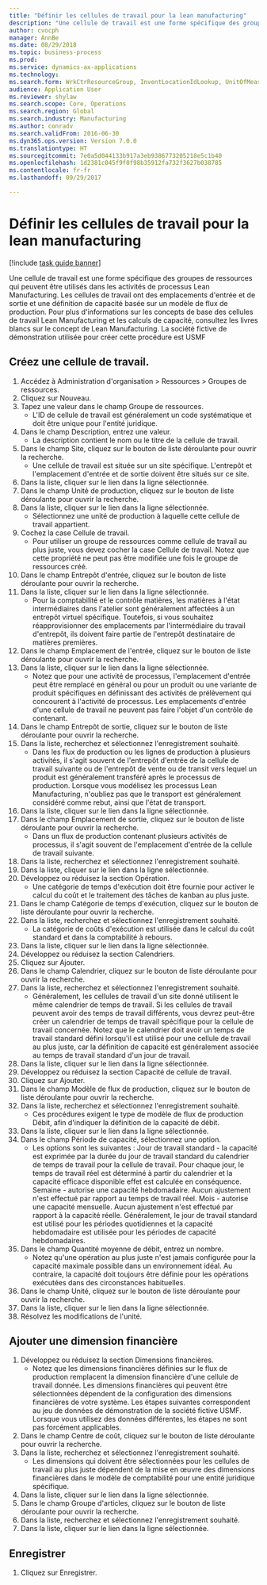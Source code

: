 ```yaml
--- 
title: "Définir les cellules de travail pour la lean manufacturing"
description: "Une cellule de travail est une forme spécifique des groupes de ressources qui peuvent être utilisés dans les activités de processus Lean Manufacturing."
author: cvocph
manager: AnnBe
ms.date: 08/29/2018
ms.topic: business-process
ms.prod: 
ms.service: dynamics-ax-applications
ms.technology: 
ms.search.form: WrkCtrResourceGroup, InventLocationIdLookup, UnitOfMeasureLookup, DimensionLookup
audience: Application User
ms.reviewer: shylaw
ms.search.scope: Core, Operations
ms.search.region: Global
ms.search.industry: Manufacturing
ms.author: conradv
ms.search.validFrom: 2016-06-30
ms.dyn365.ops.version: Version 7.0.0
ms.translationtype: HT
ms.sourcegitcommit: 7e0a5d044133b917a3eb9386773205218e5c1b40
ms.openlocfilehash: 1d2381c045f9f0f98b35912fa732f3627b038785
ms.contentlocale: fr-fr
ms.lasthandoff: 09/29/2017

---
```

# <a name="define-lean-manufacturing-work-cells"></a>Définir les cellules de travail pour la lean manufacturing

[!include [task guide banner](../../includes/task-guide-banner.md)]

Une cellule de travail est une forme spécifique des groupes de ressources qui peuvent être utilisés dans les activités de processus Lean Manufacturing. Les cellules de travail ont des emplacements d'entrée et de sortie et une définition de capacité basée sur un modèle de flux de production. Pour plus d'informations sur les concepts de base des cellules de travail Lean Manufacturing et les calculs de capacité, consultez les livres blancs sur le concept de Lean Manufacturing. La société fictive de démonstration utilisée pour créer cette procédure est USMF


## <a name="create-a-work-cell"></a>Créez une cellule de travail. 
1. Accédez à Administration d'organisation > Ressources > Groupes de ressources.
2. Cliquez sur Nouveau.
3. Tapez une valeur dans le champ Groupe de ressources.
    * L'ID de cellule de travail est généralement un code systématique et doit être unique pour l'entité juridique.  
4. Dans le champ Description, entrez une valeur.
    * La description contient le nom ou le titre de la cellule de travail.  
5. Dans le champ Site, cliquez sur le bouton de liste déroulante pour ouvrir la recherche.
    * Une cellule de travail est située sur un site spécifique. L'entrepôt et l'emplacement d'entrée et de sortie doivent être situés sur ce site.  
6. Dans la liste, cliquer sur le lien dans la ligne sélectionnée.
7. Dans le champ Unité de production, cliquez sur le bouton de liste déroulante pour ouvrir la recherche.
8. Dans la liste, cliquer sur le lien dans la ligne sélectionnée.
    * Sélectionnez une unité de production à laquelle cette cellule de travail appartient.  
9. Cochez la case Cellule de travail.
    * Pour utiliser un groupe de ressources comme cellule de travail au plus juste, vous devez cocher la case Cellule de travail.  Notez que cette propriété ne peut pas être modifiée une fois le groupe de ressources créé.  
10. Dans le champ Entrepôt d'entrée, cliquez sur le bouton de liste déroulante pour ouvrir la recherche.
11. Dans la liste, cliquer sur le lien dans la ligne sélectionnée.
    * Pour la comptabilité et le contrôle matières, les matières à l'état intermédiaires dans l'atelier sont généralement affectées à un entrepôt virtuel spécifique. Toutefois, si vous souhaitez réapprovisionner des emplacements par l'intermédiaire du travail d'entrepôt, ils doivent faire partie de l'entrepôt destinataire de matières premières.  
12. Dans le champ Emplacement de l'entrée, cliquez sur le bouton de liste déroulante pour ouvrir la recherche.
13. Dans la liste, cliquer sur le lien dans la ligne sélectionnée.
    * Notez que pour une activité de processus, l'emplacement d'entrée peut être remplacé en général ou pour un produit ou une variante de produit spécifiques en définissant des activités de prélèvement qui concourent à l'activité de processus. Les emplacements d'entrée d'une cellule de travail ne peuvent pas faire l'objet d'un contrôle de contenant.  
14. Dans le champ Entrepôt de sortie, cliquez sur le bouton de liste déroulante pour ouvrir la recherche.
15. Dans la liste, recherchez et sélectionnez l'enregistrement souhaité.
    * Dans les flux de production ou les lignes de production à plusieurs activités, il s'agit souvent de l'entrepôt d'entrée de la cellule de travail suivante ou de l'entrepôt de vente ou de transit vers lequel un produit est généralement transféré après le processus de production. Lorsque vous modélisez les processus Lean Manufacturing, n'oubliez pas que le transport est généralement considéré comme rebut, ainsi que l'état de transport.  
16. Dans la liste, cliquer sur le lien dans la ligne sélectionnée.
17. Dans le champ Emplacement de sortie, cliquez sur le bouton de liste déroulante pour ouvrir la recherche.
    * Dans un flux de production contenant plusieurs activités de processus, il s'agit souvent de l'emplacement d'entrée de la cellule de travail suivante.  
18. Dans la liste, recherchez et sélectionnez l'enregistrement souhaité.
19. Dans la liste, cliquer sur le lien dans la ligne sélectionnée.
20. Développez ou réduisez la section Opération.
    * Une catégorie de temps d'exécution doit être fournie pour activer le calcul du coût et le traitement des tâches de kanban au plus juste.  
21. Dans le champ Catégorie de temps d'exécution, cliquez sur le bouton de liste déroulante pour ouvrir la recherche.
22. Dans la liste, recherchez et sélectionnez l'enregistrement souhaité.
    * La catégorie de coûts d'exécution est utilisée dans le calcul du coût standard et dans la comptabilité à rebours.  
23. Dans la liste, cliquer sur le lien dans la ligne sélectionnée.
24. Développez ou réduisez la section Calendriers.
25. Cliquez sur Ajouter.
26. Dans le champ Calendrier, cliquez sur le bouton de liste déroulante pour ouvrir la recherche.
27. Dans la liste, recherchez et sélectionnez l'enregistrement souhaité.
    * Généralement, les cellules de travail d'un site donné utilisent le même calendrier de temps de travail. Si les cellules de travail peuvent avoir des temps de travail différents, vous devrez peut-être créer un calendrier de temps de travail spécifique pour la cellule de travail concernée. Notez que le calendrier doit avoir un temps de travail standard défini lorsqu'il est utilisé pour une cellule de travail au plus juste, car la définition de capacité est généralement associée au temps de travail standard d'un jour de travail.  
28. Dans la liste, cliquer sur le lien dans la ligne sélectionnée.
29. Développez ou réduisez la section Capacité de cellule de travail.
30. Cliquez sur Ajouter.
31. Dans le champ Modèle de flux de production, cliquez sur le bouton de liste déroulante pour ouvrir la recherche.
32. Dans la liste, recherchez et sélectionnez l'enregistrement souhaité.
    * Ces procédures exigent le type de modèle de flux de production Débit, afin d'indiquer la définition de la capacité de débit.  
33. Dans la liste, cliquer sur le lien dans la ligne sélectionnée.
34. Dans le champ Période de capacité, sélectionnez une option.
    * Les options sont les suivantes : Jour de travail standard - la capacité est exprimée par la durée du jour de travail standard du calendrier de temps de travail pour la cellule de travail. Pour chaque jour, le temps de travail réel est déterminé à partir du calendrier et la capacité efficace disponible effet est calculée en conséquence.   Semaine - autorise une capacité hebdomadaire. Aucun ajustement n'est effectué par rapport au temps de travail réel.   Mois - autorise une capacité mensuelle. Aucun ajustement n'est effectué par rapport à la capacité réelle.   Généralement, le jour de travail standard est utilisé pour les périodes quotidiennes et la capacité hebdomadaire est utilisée pour les périodes de capacité hebdomadaires.  
35. Dans le champ Quantité moyenne de débit, entrez un nombre.
    * Notez qu'une opération au plus juste n'est jamais configurée pour la capacité maximale possible dans un environnement idéal. Au contraire, la capacité doit toujours être définie pour les opérations exécutées dans des circonstances habituelles.  
36. Dans le champ Unité, cliquez sur le bouton de liste déroulante pour ouvrir la recherche.
37. Dans la liste, cliquer sur le lien dans la ligne sélectionnée.
38. Résolvez les modifications de l'unité.

## <a name="add-a-financial-dimension"></a>Ajouter une dimension financière
1. Développez ou réduisez la section Dimensions financières.
    * Notez que les dimensions financières définies sur le flux de production remplacent la dimension financière d'une cellule de travail donnée.    Les dimensions financières qui peuvent être sélectionnées dépendent de la configuration des dimensions financières de votre système. Les étapes suivantes correspondent au jeu de données de démonstration de la société fictive USMF. Lorsque vous utilisez des données différentes, les étapes ne sont pas forcément applicables.  
2. Dans le champ Centre de coût, cliquez sur le bouton de liste déroulante pour ouvrir la recherche.
3. Dans la liste, recherchez et sélectionnez l'enregistrement souhaité.
    * Les dimensions qui doivent être sélectionnées pour les cellules de travail au plus juste dépendent de la mise en œuvre des dimensions financières dans le modèle de comptabilité pour une entité juridique spécifique.  
4. Dans la liste, cliquer sur le lien dans la ligne sélectionnée.
5. Dans le champ Groupe d'articles, cliquez sur le bouton de liste déroulante pour ouvrir la recherche.
6. Dans la liste, recherchez et sélectionnez l'enregistrement souhaité.
7. Dans la liste, cliquer sur le lien dans la ligne sélectionnée.

## <a name="save"></a>Enregistrer
1. Cliquez sur Enregistrer.


